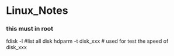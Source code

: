 # Linux_Notes

### this must in root 
 fdisk -l #list all disk
 hdparm -t  disk_xxx # used for test the speed of disk_xxx 
